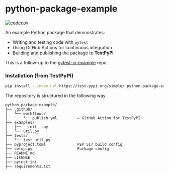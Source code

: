 # python-package-example

[![codecov](https://codecov.io/gh/vinzenzhalhammer/python-package-example/graph/badge.svg?token=NTKMDKVS30)](https://codecov.io/gh/vinzenzhalhammer/python-package-example)

An example Python package that demonstrates:

- Writing and testing code with `pytest`
- Using GitHub Actions for continuous integration
- Building and publishing the package to **TestPyPI**

This is a follow-up to the [pytest-ci-example](https://github.com/vinzenzhalhammer/pytest-ci-example) repo.

### Installation (from TestPyPI)

```bash
pip install --index-url https://test.pypi.org/simple/ python-package-example
```
The repository is structured in the following way
```
python-package-example/
├── .github/
│   └── workflows/
│       └── publish.yml         ← GitHub Action for TestPyPI
├── examples/                   
│   ├── __init__.py
│   └── util.py
├── tests/
│   └── test_util.py
├── pyproject.toml              PEP 517 build config
├── setup.py                    Package config
├── README.md
├── LICENSE
├── pytest.ini
├── requirements.txt
```